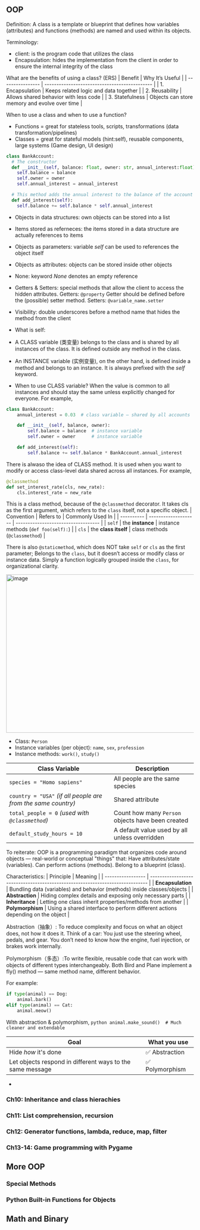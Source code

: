 ## OOP
Definition: A class is a template or blueprint that defines how variables (attributes) and functions (methods) are named and used within its objects.

Terminology:
- client: is the program code that utilizes the class
- Encapsulation: hides the implementation from the client in order to ensure the internal integrity of the class

What are the benefits of using a class? (ERS)
| Benefit          | Why It’s Useful                               |
| ---------------- | --------------------------------------------- |
| 1. Encapsulation | Keeps related logic and data together         |
| 2. Reusability   | Allows shared behavior with less code         |
| 3. Statefulness  | Objects can store memory and evolve over time |

When to use a class and when to use a function?
- Functions = great for stateless tools, scripts, transformations (data transformation/pipelines)
- Classes = great for stateful models (hint:self), reusable components, large systems (Game design, UI design)

```python
class BankAccount:
  # The constructor
  def __init__(self, balance: float, owner: str, annual_interest:float):
    self.balance = balance
    self.owner = owner
    self.annual_interest = annual_interest

  # This method adds the annual interest to the balance of the account
  def add_interest(self):
    self.balance += self.balance * self.annual_interest
```
- Objects in data structures: own objects can be stored into a list
- Items stored as referneces: the items stored in a data structure are actually references to items
- Objects as parameters: variable *self* can be used to references the object itself
- Objects as attributes: objects can be stored inside other objects
- None: keyword *None* denotes an empty reference
  
- Getters & Setters: special methods that allow the client to access the hidden attributes. Getters: `@property` Getter should be defined before the (possible) setter method. Setters: `@variable_name.setter`

- Visibility: double underscores before a method name that hides the method from the client

- What is self:
- A CLASS variable (类变量) belongs to the class and is shared by all instances of the class. It is defined outside any method in the class.
- An INSTANCE variable (实例变量), on the other hand, is defined inside a method and belongs to an instance. It is always prefixed with the *self* keyword.

- When to use CLASS variable? When the value is common to all instances and should stay the same unless explicitly changed for everyone.
For example,
```python
class BankAccount:
    annual_interest = 0.03  # class variable — shared by all accounts

    def __init__(self, balance, owner):
        self.balance = balance  # instance variable
        self.owner = owner      # instance variable

    def add_interest(self):
        self.balance += self.balance * BankAccount.annual_interest
```

There is alwaso the idea of CLASS method. It is used when you want to modify or access class-level data shared across all instances. For example,
```python
@classmethod
def set_interest_rate(cls, new_rate):
    cls.interest_rate = new_rate
```
This is a class method, because of the `@classmethod` decorator. It takes cls as the first argument, which refers to the `class` itself, not a specific object.
| Convention | Refers to            | Commonly Used In                    |
| ---------- | -------------------- | ----------------------------------- |
| `self`     | the **instance**     | instance methods (`def foo(self):`) |
| `cls`      | the **class itself** | class methods (`@classmethod`)      |

There is also `@staticmethod`, which does NOT take `self` or `cls` as the first parameter; Belongs to the `class`, but it doesn’t access or modify class or instance data. Simply a function logically grouped inside the `class`, for organizational clarity.

<img width="678" height="425" alt="image" src="https://github.com/user-attachments/assets/1829d97b-18a1-401c-a86e-066de0f177bc" />

- Class: `Person`
- Instance variables (per object): `name`, `sex`, `profession`
- Instance methods: `work()`, `study()`

| Class Variable                                                | Description                                       |
| ------------------------------------------------------------- | ------------------------------------------------- |
| `species = "Homo sapiens"`                                    | All people are the same species                   |
| `country = "USA"` *(if all people are from the same country)* | Shared attribute                                  |
| `total_people = 0` *(used with `@classmethod`)*               | Count how many `Person` objects have been created |
| `default_study_hours = 10`                                    | A default value used by all unless overridden     |

To reiterate: OOP is a programming paradigm that organizes code around objects — real-world or conceptual "things" that: Have attributes/state (variables). Can perform actions (methods). Belong to a blueprint (class).

Characteristics:
| Principle         | Meaning                                                                       |
| ----------------- | ----------------------------------------------------------------------------- |
| **Encapsulation** | Bundling data (variables) and behavior (methods) inside classes/objects       |
| **Abstraction**   | Hiding complex details and exposing only necessary parts                      |
| **Inheritance**   | Letting one class inherit properties/methods from another                     |
| **Polymorphism**  | Using a shared interface to perform different actions depending on the object |


Abstraction（抽象）: To reduce complexity and focus on what an object does, not how it does it. Think of a car: You just use the steering wheel, pedals, and gear. You don’t need to know how the engine, fuel injection, or brakes work internally.

Polymorphism（多态）:To write flexible, reusable code that can work with objects of different types interchangeably. Both Bird and Plane implement a fly() method — same method name, different behavior.

For example: 
```python
if type(animal) == Dog:
    animal.bark()
elif type(animal) == Cat:
    animal.meow()
```
With abstraction & polymorphism,
```python animal.make_sound()  # Much cleaner and extendable ```

| Goal                                                      | What you use   |
| --------------------------------------------------------- | -------------- |
| Hide *how* it's done                                      | ✅ Abstraction  |
| Let objects respond in different ways to the same message | ✅ Polymorphism |

- 


### Ch10: Inheritance and class hierachies
### Ch11: List comprehension, recursion
### Ch12: Generator functions, lambda, reduce, map, filter
### Ch13-14: Game programming with Pygame

## More OOP
### Special Methods
### Python Built-in Functions for Objects

## Math and Binary


